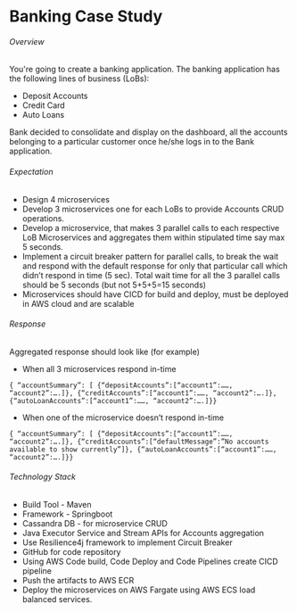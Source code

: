 # Banking Case Study

###### Overview
You're going to create a banking application.  The banking application has the following lines of business (LoBs):

* Deposit Accounts
* Credit Card
* Auto Loans

Bank decided to consolidate and display on the dashboard, all the accounts belonging to a particular customer once he/she logs in to the Bank application.
 
###### Expectation
* Design 4 microservices
* Develop 3 microservices one for each LoBs to provide Accounts CRUD operations.
* Develop a microservice, that makes 3 parallel calls to each respective LoB Microservices and aggregates them within stipulated time say max 5 seconds.
* Implement a circuit breaker pattern for parallel calls, to break the wait and respond with the default response for only that particular call which didn’t respond in time (5 sec). Total wait time for all the 3 parallel calls should be 5 seconds (but not 5+5+5=15 seconds)
* Microservices should have CICD for build and deploy, must be deployed in AWS cloud and are scalable
 
###### Response
Aggregated response should look like (for example)

* When all 3 microservices respond in-time
```
{ “accountSummary”: [ {“depositAccounts”:[“account1”:……, “account2”:….]}, {“creditAccounts”:[“account1”:……, “account2”:….]}, {“autoLoanAccounts”:[“account1”:……, “account2”:….]}}
```

* When one of the microservice doesn’t respond in-time
```
{ “accountSummary”: [ {“depositAccounts”:[“account1”:……, “account2”:….]}, {“creditAccounts”:[“defaultMessage”:”No accounts available to show currently”]}, {“autoLoanAccounts”:[“account1”:……, “account2”:….]}}
```
 
###### Technology Stack
* Build Tool - Maven
* Framework - Springboot
* Cassandra DB - for microservice CRUD
* Java Executor Service and Stream APIs for Accounts aggregation
* Use Resilience4j framework to implement Circuit Breaker
* GitHub for code repository
* Using AWS Code build, Code Deploy and Code Pipelines create CICD pipeline
* Push the artifacts to AWS ECR
* Deploy the microservices on AWS Fargate using AWS ECS load balanced services.
